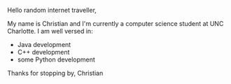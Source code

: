 Hello random internet traveller,

My name is Christian and I'm currently a computer science
student at UNC Charlotte. I am well versed in:
  * Java development
  * C++ development
  * some Python development

Thanks for stopping by,
Christian
